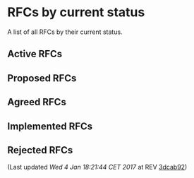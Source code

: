 # RFCs by current status

A list of all RFCs by their current status.

## Active RFCs


## Proposed RFCs


## Agreed RFCs


## Implemented RFCs


## Rejected RFCs



(Last updated _Wed  4 Jan 18:21:44 CET 2017_ at REV [3dcab92](https://github.com/peercoin/rfcs/commit/3dcab92e6da94ad41d2b7e9dedec803bcc79a57b))
